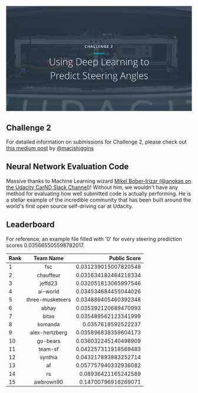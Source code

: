 <img src="../../images/challenge2.png" alt="Self-Driving Car" width="800px">

## Challenge 2
For detailed information on submissions for Challenge 2, please check out [this medium post](https://medium.com/@maccallister.h/challenge-2-submission-guidelines-284ce6641c41#.az85snjmh) by [@macjshiggins](https://twitter.com/macjshiggins)

## Neural Network Evaluation Code
Massive thanks to Machine Learning wizard [Mikel Bober-Irizar (@anokas on the Udacity CarND Slack Channel)](https://github.com/mxbi)! Without him, we wouldn't have any method for evaluating how well submitted code is actually performing. He is a stellar example of the incredible community that has been built around the world's first open source self-driving car at Udacity.

## Leaderboard

For reference, an example file filled with '0' for every steering prediction scores 0.035665505598782017.

| Rank | Team Name        |     Public Score     |
| ---- | :---------------:| --------------------:|
| 1    | fsc              | 0.031239015007820548 |
| 2    | chauffeur        | 0.031634182464218334 |
| 3    | jeffd23          | 0.032051813065997546 |
| 4    | ai-world         | 0.034534684455044026 |
| 5    | three-musketeers | 0.034889405460392348 |
| 6    | abhay            | 0.035392120689470993 |
| 7    | bitas            | 0.035489562123341999 |
| 8    | komanda          | 0.0357618592522237   |
| 9    | alex-hertzberg   | 0.035896838359604173 |
| 10   | go-bears         | 0.036032245140498909 |
| 11   | team-sf          | 0.042257311918569483 |
| 12   | synthia          | 0.043217893883252714 |
| 13   | af               | 0.057757940332936082 |
| 14   | rs               | 0.08936421165242589  |
| 15   | awbrown90        | 0.14700796916269071  |

 






